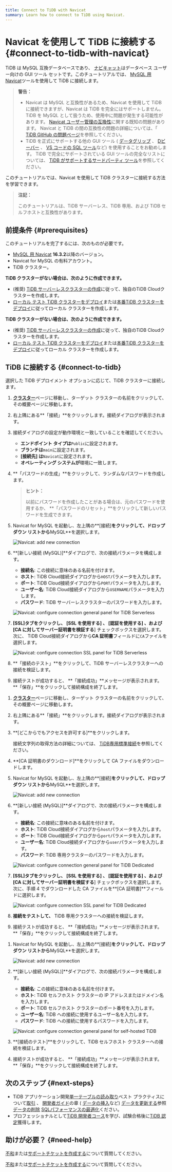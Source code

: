 ```yaml
---
title: Connect to TiDB with Navicat
summary: Learn how to connect to TiDB using Navicat.
---
```


# Navicat を使用して TiDB に接続する {#connect-to-tidb-with-navicat}

TiDB は MySQL 互換データベースであり、 [ナビキャット](https://www.navicat.com)はデータベース ユーザー向けの GUI ツール セットです。このチュートリアルでは、 [MySQL 用 Navicat](https://www.navicat.com/en/products/navicat-for-mysql)ツールを使用して TiDB に接続します。

> **警告：**
>
> -   Navicat は MySQL と互換性があるため、Navicat を使用して TiDB に接続できますが、Navicat は TiDB を完全にはサポートしません。 TiDB を MySQL として扱うため、使用中に問題が発生する可能性があります。 [Navicat ユーザー管理の互換性](https://github.com/pingcap/tidb/issues/45154)に関する既知の問題があります。 Navicat と TiDB の間の互換性の問題の詳細については、「 [TiDB GitHub の問題ページ](https://github.com/pingcap/tidb/issues?q=is%3Aissue+navicat+is%3Aopen)を参照してください。
> -   TiDB を正式にサポートする他の GUI ツール ( [データグリップ](/develop/dev-guide-gui-datagrip.md) 、 [Dビーバー](/develop/dev-guide-gui-dbeaver.md) 、 [VS コードの SQL ツール](/develop/dev-guide-gui-vscode-sqltools.md)など) を使用することをお勧めします。 TiDB で完全にサポートされている GUI ツールの完全なリストについては、 [TiDB がサポートするサードパーティ ツール](/develop/dev-guide-third-party-support.md#gui)を参照してください。

このチュートリアルでは、Navicat を使用して TiDB クラスターに接続する方法を学習できます。

> **注記：**
>
> このチュートリアルは、TiDB サーバーレス、TiDB 専用、および TiDB セルフホストと互換性があります。

## 前提条件 {#prerequisites}

このチュートリアルを完了するには、次のものが必要です。

-   [MySQL 用 Navicat](https://www.navicat.com/en/download/navicat-for-mysql) **16.3.2**以降のバージョン。
-   Navicat for MySQL の有料アカウント。
-   TiDB クラスター。

<CustomContent platform="tidb">

**TiDB クラスターがない場合は、次のように作成できます。**

-   (推奨) [TiDB サーバーレスクラスターの作成](/develop/dev-guide-build-cluster-in-cloud.md)に従って、独自のTiDB Cloudクラスターを作成します。
-   [ローカル テスト TiDB クラスターをデプロイ](/quick-start-with-tidb.md#deploy-a-local-test-cluster)または[本番TiDB クラスターをデプロイ](/production-deployment-using-tiup.md)に従ってローカル クラスターを作成します。

</CustomContent>
<CustomContent platform="tidb-cloud">

**TiDB クラスターがない場合は、次のように作成できます。**

-   (推奨) [TiDB サーバーレスクラスターの作成](/develop/dev-guide-build-cluster-in-cloud.md)に従って、独自のTiDB Cloudクラスターを作成します。
-   [ローカル テスト TiDB クラスターをデプロイ](https://docs.pingcap.com/tidb/stable/quick-start-with-tidb#deploy-a-local-test-cluster)または[本番TiDB クラスターをデプロイ](https://docs.pingcap.com/tidb/stable/production-deployment-using-tiup)に従ってローカル クラスターを作成します。

</CustomContent>

## TiDB に接続する {#connect-to-tidb}

選択した TiDB デプロイメント オプションに応じて、TiDB クラスターに接続します。

<SimpleTab>
<div label="TiDB Serverless">

1.  [**クラスター**](https://tidbcloud.com/console/clusters)ページに移動し、ターゲット クラスターの名前をクリックして、その概要ページに移動します。

2.  右上隅にある**「接続」**をクリックします。接続ダイアログが表示されます。

3.  接続ダイアログの設定が動作環境と一致していることを確認してください。

    -   **エンドポイント タイプは**`Public`に設定されます。
    -   **ブランチは**`main`に設定されます。
    -   **[接続先] は**`Navicat`に設定されます。
    -   **オペレーティング システムが**環境に一致します。

4.  **「パスワードの生成」**をクリックして、ランダムなパスワードを作成します。

    > **ヒント：**
    >
    > 以前にパスワードを作成したことがある場合は、元のパスワードを使用するか、 **「パスワードのリセット」**をクリックして新しいパスワードを生成できます。

5.  Navicat for MySQL を起動し、左上隅の**[接続]**をクリックして、ドロップダウン リストから**MySQL**を選択します。

    ![Navicat: add new connection](https://download.pingcap.com/images/docs/develop/navicat-add-new-connection.jpg)

6.  **[新しい接続 (MySQL)]**ダイアログで、次の接続パラメータを構成します。

    -   **接続名**: この接続に意味のある名前を付けます。
    -   **ホスト**: TiDB Cloud接続ダイアログから`HOST`パラメータを入力します。
    -   **ポート**: TiDB Cloud接続ダイアログから`PORT`パラメータを入力します。
    -   **ユーザー名**: TiDB Cloud接続ダイアログから`USERNAME`パラメータを入力します。
    -   **パスワード**: TiDB サーバーレスクラスターのパスワードを入力します。

    ![Navicat: configure connection general panel for TiDB Serverless](https://download.pingcap.com/images/docs/develop/navicat-connection-config-serverless-general.png)

7.  **[SSL]**タブをクリックし、 **[SSL を使用する]** 、 **[認証を使用する**] 、および**[CA に対してサーバー証明書を検証する**] チェックボックスを選択します。次に、 TiDB Cloud接続ダイアログから**CA 証明書**フィールドに`CA`ファイルを選択します。

    ![Navicat: configure connection SSL panel for TiDB Serverless](https://download.pingcap.com/images/docs/develop/navicat-connection-config-serverless-ssl.png)

8.  **「接続のテスト」**をクリックして、TiDB サーバーレスクラスターへの接続を検証します。

9.  接続テストが成功すると、 **「接続成功」**メッセージが表示されます。 **「保存」**をクリックして接続構成を終了します。

</div>
<div label="TiDB Dedicated">

1.  [**クラスター**](https://tidbcloud.com/console/clusters)ページに移動し、ターゲット クラスターの名前をクリックして、その概要ページに移動します。

2.  右上隅にある**「接続」**をクリックします。接続ダイアログが表示されます。

3.  **[どこからでもアクセスを許可する]**をクリックします。

    接続文字列の取得方法の詳細については、 [TiDB専用標準接続](https://docs.pingcap.com/tidbcloud/connect-via-standard-connection)を参照してください。

4.  **[CA 証明書のダウンロード]**をクリックして CA ファイルをダウンロードします。

5.  Navicat for MySQL を起動し、左上隅の**[接続]**をクリックして、ドロップダウン リストから**MySQL**を選択します。

    ![Navicat: add new connection](https://download.pingcap.com/images/docs/develop/navicat-add-new-connection.jpg)

6.  **[新しい接続 (MySQL)]**ダイアログで、次の接続パラメータを構成します。

    -   **接続名**: この接続に意味のある名前を付けます。
    -   **ホスト**: TiDB Cloud接続ダイアログから`host`パラメータを入力します。
    -   **ポート**: TiDB Cloud接続ダイアログから`port`パラメータを入力します。
    -   **ユーザー名**: TiDB Cloud接続ダイアログから`user`パラメータを入力します。
    -   **パスワード**: TiDB 専用クラスターのパスワードを入力します。

    ![Navicat: configure connection general panel for TiDB Dedicated](https://download.pingcap.com/images/docs/develop/navicat-connection-config-dedicated-general.png)

7.  **[SSL]**タブをクリックし、 **[SSL を使用する]** 、 **[認証を使用する**] 、および**[CA に対してサーバー証明書を検証する**] チェックボックスを選択します。次に、手順 4 でダウンロードした CA ファイルを**[CA 証明書]**フィールドに選択します。

    ![Navicat: configure connection SSL panel for TiDB Dedicated](https://download.pingcap.com/images/docs/develop/navicat-connection-config-dedicated-ssl.jpg)

8.  **接続をテストして、** TiDB 専用クラスターへの接続を検証します。

9.  接続テストが成功すると、 **「接続成功」**メッセージが表示されます。 **「保存」**をクリックして接続構成を終了します。

</div>
<div label="TiDB Self-Hosted">

1.  Navicat for MySQL を起動し、左上隅の**[接続]**をクリックして、ドロップダウン リストから**MySQL**を選択します。

    ![Navicat: add new connection](https://download.pingcap.com/images/docs/develop/navicat-add-new-connection.jpg)

2.  **[新しい接続 (MySQL)]**ダイアログで、次の接続パラメータを構成します。

    -   **接続名**: この接続に意味のある名前を付けます。
    -   **ホスト**: TiDB セルフホスト クラスターの IP アドレスまたはドメイン名を入力します。
    -   **ポート**: TiDB セルフホスト クラスターのポート番号を入力します。
    -   **ユーザー名**: TiDB への接続に使用するユーザー名を入力します。
    -   **パスワード**: TiDB への接続に使用するパスワードを入力します。

    ![Navicat: configure connection general panel for self-hosted TiDB](https://download.pingcap.com/images/docs/develop/navicat-connection-config-self-hosted-general.png)

3.  **[接続のテスト]**をクリックして、TiDB セルフホスト クラスターへの接続を検証します。

4.  接続テストが成功すると、 **「接続成功」**メッセージが表示されます。 **「保存」**をクリックして接続構成を終了します。

</div>
</SimpleTab>

## 次のステップ {#next-steps}

-   TiDB アプリケーション開発[単一テーブルの読み取り](/develop/dev-guide-get-data-from-single-table.md)ベスト プラクティスについて[取引](/develop/dev-guide-transaction-overview.md) 、 [開発者ガイド](/develop/dev-guide-overview.md)の章 ( [データの挿入](/develop/dev-guide-insert-data.md)など) [データを更新する](/develop/dev-guide-update-data.md)参照[データの削除](/develop/dev-guide-delete-data.md) [SQLパフォーマンスの最適化](/develop/dev-guide-optimize-sql-overview.md)ください。
-   プロフェッショナルとして[TiDB 開発者コース](https://www.pingcap.com/education/)を学び、試験合格後に[TiDB 認定](https://www.pingcap.com/education/certification/)獲得します。

## 助けが必要？ {#need-help}

<CustomContent platform="tidb">

[不和](https://discord.gg/DQZ2dy3cuc?utm_source=doc)または[サポートチケットを作成する](/support.md)について質問してください。

</CustomContent>

<CustomContent platform="tidb-cloud">

[不和](https://discord.gg/DQZ2dy3cuc?utm_source=doc)または[サポートチケットを作成する](/tidb-cloud/tidb-cloud-support.md)について質問してください。

</CustomContent>
